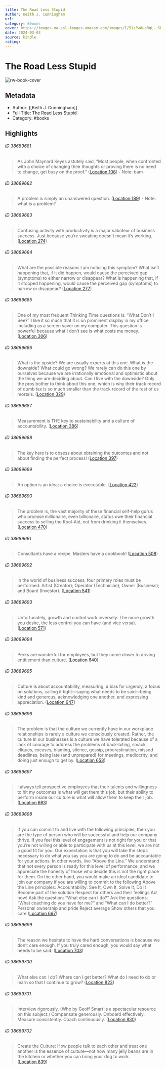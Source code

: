 ```yaml
---
title: The Road Less Stupid
author: Keith J. Cunningham
url: 
category: #books
cover: https://images-na.ssl-images-amazon.com/images/I/51zPw8uoRqL._SL200_.jpg
date: 2024-03-03
source: kindle
rating:
---
```

# The Road Less Stupid

![rw-book-cover](https://images-na.ssl-images-amazon.com/images/I/51zPw8uoRqL._SL200_.jpg)

## Metadata
- Author: [[Keith J. Cunningham]]
- Full Title: The Road Less Stupid
- Category: #books

## Highlights
###### ID 38689681
> As John Maynard Keyes astutely said, “Most people, when confronted with a choice of changing their thoughts or proving there is no need to change, get busy on the proof.” ([Location 106](https://readwise.io/to_kindle?action=open&asin=B077NXPL4L&location=106))
    - Note: bam
    
###### ID 38689682
> A problem is simply an unanswered question. ([Location 189](https://readwise.io/to_kindle?action=open&asin=B077NXPL4L&location=189))
    - Note: what is a problem?
    
###### ID 38689683
> Confusing activity with productivity is a major saboteur of business success. Just because you’re sweating doesn’t mean it’s working. ([Location 274](https://readwise.io/to_kindle?action=open&asin=B077NXPL4L&location=274))
    
###### ID 38689684
> What are the possible reasons I am noticing this symptom? What isn’t happening that, if it did happen, would cause the perceived gap (symptoms) to either narrow or disappear? What is happening that, if it stopped happening, would cause the perceived gap (symptoms) to narrow or disappear? ([Location 277](https://readwise.io/to_kindle?action=open&asin=B077NXPL4L&location=277))
    
###### ID 38689685
> One of my most frequent Thinking Time questions is: “What Don’t I See?” I like it so much that it is on prominent display in my office, including as a screen saver on my computer. This question is powerful because what I don’t see is what costs me money. ([Location 306](https://readwise.io/to_kindle?action=open&asin=B077NXPL4L&location=306))
    
###### ID 38689686
> What is the upside? We are usually experts at this one. What is the downside? What could go wrong? We rarely can do this one by ourselves because we are irrationally emotional and optimistic about the thing we are deciding about. Can I live with the downside? Only the pros bother to think about this one, which is why their track record of dumb tax is so much smaller than the track record of the rest of us mortals. ([Location 329](https://readwise.io/to_kindle?action=open&asin=B077NXPL4L&location=329))
    
###### ID 38689687
> Measurement is THE key to sustainability and a culture of accountability. ([Location 386](https://readwise.io/to_kindle?action=open&asin=B077NXPL4L&location=386))
    
###### ID 38689688
> The key here is to obsess about obtaining the outcomes and not about finding the perfect process! ([Location 397](https://readwise.io/to_kindle?action=open&asin=B077NXPL4L&location=397))
    
###### ID 38689689
> An option is an idea; a choice is executable. ([Location 422](https://readwise.io/to_kindle?action=open&asin=B077NXPL4L&location=422))
    
###### ID 38689690
> The problem is, the vast majority of these financial self-help gurus who promise millionaire, even billionaire, status owe their financial success to selling the Kool-Aid, not from drinking it themselves. ([Location 470](https://readwise.io/to_kindle?action=open&asin=B077NXPL4L&location=470))
    
###### ID 38689691
> Consultants have a recipe. Masters have a cookbook! ([Location 508](https://readwise.io/to_kindle?action=open&asin=B077NXPL4L&location=508))
    
###### ID 38689692
> In the world of business success, four primary roles must be performed: Artist (Creator); Operator (Technician); Owner (Business); and Board (Investor). ([Location 541](https://readwise.io/to_kindle?action=open&asin=B077NXPL4L&location=541))
    
###### ID 38689693
> Unfortunately, growth and control work inversely. The more growth you desire, the less control you can have (and vice versa). ([Location 571](https://readwise.io/to_kindle?action=open&asin=B077NXPL4L&location=571))
    
###### ID 38689694
> Perks are wonderful for employees, but they come closer to driving entitlement than culture. ([Location 640](https://readwise.io/to_kindle?action=open&asin=B077NXPL4L&location=640))
    
###### ID 38689695
> Culture is about accountability, measuring, a bias for urgency, a focus on solutions, calling it tight—saying what needs to be said—being kind and generous, acknowledging one another, and expressing appreciation. ([Location 647](https://readwise.io/to_kindle?action=open&asin=B077NXPL4L&location=647))
    
###### ID 38689696
> The problem is that the culture we currently have in our workplace relationships is rarely a culture we consciously created. Rather, the culture in our businesses is a culture we have tolerated because of a lack of courage to address the problems of back-biting, smack, cliques, excuses, blaming, silence, gossip, procrastination, missed deadlines, being late (and unprepared) for meetings, mediocrity, and doing just enough to get by. ([Location 653](https://readwise.io/to_kindle?action=open&asin=B077NXPL4L&location=653))
    
###### ID 38689697
> I always tell prospective employees that their talents and willingness to hit my outcomes is what will get them this job, but their ability to perform inside our culture is what will allow them to keep their job. ([Location 663](https://readwise.io/to_kindle?action=open&asin=B077NXPL4L&location=663))
    
###### ID 38689698
> If you can commit to and live with the following principles, then you are the type of person who will be successful and help our company thrive. If you feel this level of engagement is not right for you or that you’re not willing or able to participate with us at this level, we are not a good fit for you. Our expectation is that you will take the steps necessary to do what you say you are going to do and be accountable for your actions. In other words, live “Above the Line.” We understand that not every person is ready for this level of performance, and we appreciate the honesty of those who decide this is not the right place for them. On the other hand, you would make an ideal candidate to join our company if you are willing to commit to the following Above the Line principles: Accountability: See It, Own It, Solve It, Do It Become part of the solution Respect for others and their feelings Act now! Ask the question: “What else can I do?” Ask the questions: “What coaching do you have for me?” and “What can I do better?” Personal ownership and pride Reject average Show others that you care ([Location 667](https://readwise.io/to_kindle?action=open&asin=B077NXPL4L&location=667))
    
###### ID 38689699
> The reason we hesitate to have the hard conversations is because we don’t care enough. If you truly cared enough, you would say what needs to be said. ([Location 703](https://readwise.io/to_kindle?action=open&asin=B077NXPL4L&location=703))
    
###### ID 38689700
> What else can I do? Where can I get better? What do I need to do or learn so that I continue to grow? ([Location 823](https://readwise.io/to_kindle?action=open&asin=B077NXPL4L&location=823))
    
###### ID 38689701
> Interview rigorously. (Who by Geoff Smart is a spectacular resource on this subject.) Compensate generously. Onboard effectively. Measure consistently. Coach continuously. ([Location 830](https://readwise.io/to_kindle?action=open&asin=B077NXPL4L&location=830))
    
###### ID 38689702
> Create the Culture: How people talk to each other and treat one another is the essence of culture—not how many jelly beans are in the kitchen or whether you can bring your dog to work. ([Location 839](https://readwise.io/to_kindle?action=open&asin=B077NXPL4L&location=839))
    

